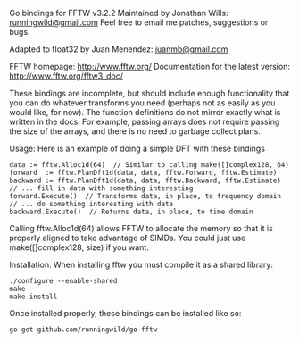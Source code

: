 Go bindings for FFTW v3.2.2
Maintained by Jonathan Wills: runningwild@gmail.com
Feel free to email me patches, suggestions or bugs.

Adapted to float32 by Juan Menendez: juanmb@gmail.com

FFTW homepage: http://www.fftw.org/
Documentation for the latest version: http://www.fftw.org/fftw3_doc/

These bindings are incomplete, but should include enough functionality that you
can do whatever transforms you need (perhaps not as easily as you would like,
for now).  The function definitions do not mirror exactly what is written in
the docs.  For example, passing arrays does not require passing the size of the
arrays, and there is no need to garbage collect plans.

Usage:
Here is an example of doing a simple DFT with these bindings

    data := fftw.Alloc1d(64)  // Similar to calling make([]complex128, 64)
    forward  := fftw.PlanDft1d(data, data, fftw.Forward, fftw.Estimate)
    backward := fftw.PlanDft1d(data, data, fftw.Backward, fftw.Estimate)
    // ... fill in data with something interesting
    forward.Execute()  // Transforms data, in place, to frequency domain
    // ... do something interesting with data
    backward.Execute()  // Returns data, in place, to time domain

Calling fftw.Alloc1d(64) allows FFTW to allocate the memory so that it is
properly aligned to take advantage of SIMDs.  You could just use
make([]complex128, size) if you want.

Installation:
When installing fftw you must compile it as a shared library:

    ./configure --enable-shared
    make
    make install

Once installed properly, these bindings can be installed like so:

    go get github.com/runningwild/go-fftw

